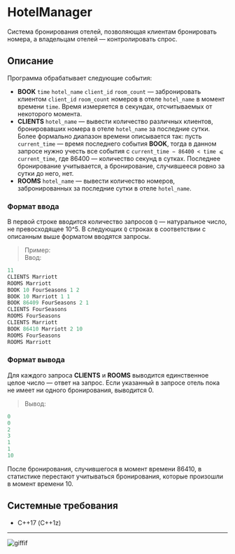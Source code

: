 # HotelManager
Система бронирования отелей, позволяющая клиентам бронировать номера, а владельцам отелей — контролировать спрос.
## Описание
Программа обрабатывает следующие события:  
* **BOOK** `time` `hotel_name` `client_id` `room_count` — забронировать клиентом `client_id` `room_count` номеров в отеле `hotel_name` в момент времени `time`. Время измеряется в секундах, отсчитываемых от некоторого момента.
* **CLIENTS** `hotel_name` — вывести количество различных клиентов, бронировавших номера в отеле `hotel_name` за последние сутки. Более формально диапазон времени описывается так: пусть `current_time` — время последнего события **BOOK**, тогда в данном запросе нужно учесть все события с `current_time − 86400 < time ⩽ current_time`, где 86400 — количество секунд в сутках. Последнее бронирование учитывается, а бронирование, случившееся ровно за сутки до него, нет.
* **ROOMS** `hotel_name` — вывести количество номеров, забронированных за последние сутки в отеле `hotel_name`.

### Формат ввода
В первой строке вводится количество запросов `Q` — натуральное число, не превосходящее 10^5. В следующих `Q` строках в соответствии с описанным выше форматом вводятся запросы.  
> Пример:  
> Ввод:  
```c++
11
CLIENTS Marriott
ROOMS Marriott
BOOK 10 FourSeasons 1 2
BOOK 10 Marriott 1 1
BOOK 86409 FourSeasons 2 1
CLIENTS FourSeasons
ROOMS FourSeasons
CLIENTS Marriott
BOOK 86410 Marriott 2 10
ROOMS FourSeasons
ROOMS Marriott
```
### Формат вывода
Для каждого запроса **CLIENTS** и **ROOMS** выводится единственное целое число — ответ на запрос. Если указанный в запросе отель пока не имеет ни одного бронирования, выводится 0.  
> Вывод:  
```c++
0
0
2
3
1
1
10
```
После бронирования, случившегося в момент времени 86410, в статистике перестают учитываться бронирования, которые произошли в момент времени 10.
## Системные требования
- С++17 (C++1z)
***
![giffif](https://user-images.githubusercontent.com/93004994/164434944-d2e29257-6f92-4aae-a542-ecb36bd52df1.gif)
